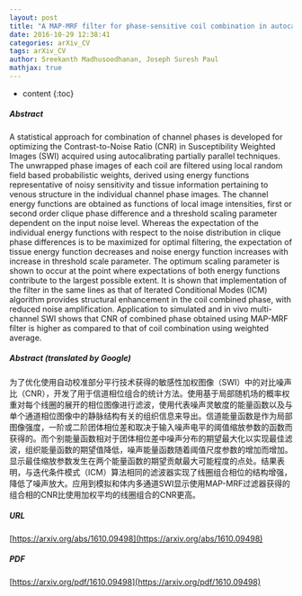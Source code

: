 ```yaml
---
layout: post
title: "A MAP-MRF filter for phase-sensitive coil combination in autocalibrating partially parallel susceptibility weighted MRI"
date: 2016-10-29 12:38:41
categories: arXiv_CV
tags: arXiv_CV
author: Sreekanth Madhusoodhanan, Joseph Suresh Paul
mathjax: true
---
```


* content
{:toc}

##### Abstract
A statistical approach for combination of channel phases is developed for optimizing the Contrast-to-Noise Ratio (CNR) in Susceptibility Weighted Images (SWI) acquired using autocalibrating partially parallel techniques. The unwrapped phase images of each coil are filtered using local random field based probabilistic weights, derived using energy functions representative of noisy sensitivity and tissue information pertaining to venous structure in the individual channel phase images. The channel energy functions are obtained as functions of local image intensities, first or second order clique phase difference and a threshold scaling parameter dependent on the input noise level. Whereas the expectation of the individual energy functions with respect to the noise distribution in clique phase differences is to be maximized for optimal filtering, the expectation of tissue energy function decreases and noise energy function increases with increase in threshold scale parameter. The optimum scaling parameter is shown to occur at the point where expectations of both energy functions contribute to the largest possible extent. It is shown that implementation of the filter in the same lines as that of Iterated Conditional Modes (ICM) algorithm provides structural enhancement in the coil combined phase, with reduced noise amplification. Application to simulated and in vivo multi-channel SWI shows that CNR of combined phase obtained using MAP-MRF filter is higher as compared to that of coil combination using weighted average.

##### Abstract (translated by Google)
为了优化使用自动校准部分平行技术获得的敏感性加权图像（SWI）中的对比噪声比（CNR），开发了用于信道相位组合的统计方法。使用基于局部随机场的概率权重对每个线圈的展开的相位图像进行滤波，使用代表噪声灵敏度的能量函数以及与单个通道相位图像中的静脉结构有关的组织信息来导出。信道能量函数是作为局部图像强度，一阶或二阶团体相位差和取决于输入噪声电平的阈值缩放参数的函数而获得的。而个别能量函数相对于团体相位差中噪声分布的期望最大化以实现最佳滤波，组织能量函数的期望值降低，噪声能量函数随着阈值尺度参数的增加而增加。显示最佳缩放参数发生在两个能量函数的期望贡献最大可能程度的点处。结果表明，与迭代条件模式（ICM）算法相同的滤波器实现了线圈组合相位的结构增强，降低了噪声放大。应用到模拟和体内多通道SWI显示使用MAP-MRF过滤器获得的组合相的CNR比使用加权平均的线圈组合的CNR更高。

##### URL
[https://arxiv.org/abs/1610.09498](https://arxiv.org/abs/1610.09498)

##### PDF
[https://arxiv.org/pdf/1610.09498](https://arxiv.org/pdf/1610.09498)

